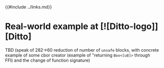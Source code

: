 {{#include ../links.md}}

# Real-world example at [![Ditto-logo]][Ditto]

<span class="warning">

TBD (speak of 282→60 reduction of number of `unsafe` blocks,
with concrete example of some cbor creator (example of "returning `Box<[u8]>` through FFI) and the change of
function signature)

</span>
